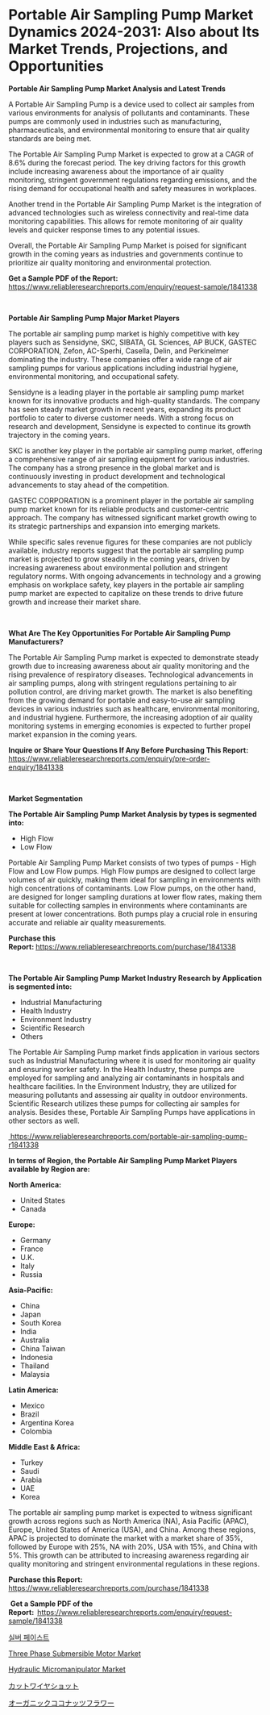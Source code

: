 <p><h1>Portable Air Sampling Pump Market Dynamics 2024-2031: Also about Its Market Trends, Projections, and Opportunities</h1></p><p><strong>Portable Air Sampling Pump Market Analysis and Latest Trends</strong></p>
<p><p>A Portable Air Sampling Pump is a device used to collect air samples from various environments for analysis of pollutants and contaminants. These pumps are commonly used in industries such as manufacturing, pharmaceuticals, and environmental monitoring to ensure that air quality standards are being met.</p><p>The Portable Air Sampling Pump Market is expected to grow at a CAGR of 8.6% during the forecast period. The key driving factors for this growth include increasing awareness about the importance of air quality monitoring, stringent government regulations regarding emissions, and the rising demand for occupational health and safety measures in workplaces.</p><p>Another trend in the Portable Air Sampling Pump Market is the integration of advanced technologies such as wireless connectivity and real-time data monitoring capabilities. This allows for remote monitoring of air quality levels and quicker response times to any potential issues.</p><p>Overall, the Portable Air Sampling Pump Market is poised for significant growth in the coming years as industries and governments continue to prioritize air quality monitoring and environmental protection.</p></p>
<p><strong>Get a Sample PDF of the Report:&nbsp;</strong> <a href="https://www.reliableresearchreports.com/enquiry/request-sample/1841338">https://www.reliableresearchreports.com/enquiry/request-sample/1841338</a></p>
<p>&nbsp;</p>
<p><strong>Portable Air Sampling Pump Major Market Players</strong></p>
<p><p>The portable air sampling pump market is highly competitive with key players such as Sensidyne, SKC, SIBATA, GL Sciences, AP BUCK, GASTEC CORPORATION, Zefon, AC-Sperhi, Casella, Delin, and Perkinelmer dominating the industry. These companies offer a wide range of air sampling pumps for various applications including industrial hygiene, environmental monitoring, and occupational safety.</p><p>Sensidyne is a leading player in the portable air sampling pump market known for its innovative products and high-quality standards. The company has seen steady market growth in recent years, expanding its product portfolio to cater to diverse customer needs. With a strong focus on research and development, Sensidyne is expected to continue its growth trajectory in the coming years.</p><p>SKC is another key player in the portable air sampling pump market, offering a comprehensive range of air sampling equipment for various industries. The company has a strong presence in the global market and is continuously investing in product development and technological advancements to stay ahead of the competition.</p><p>GASTEC CORPORATION is a prominent player in the portable air sampling pump market known for its reliable products and customer-centric approach. The company has witnessed significant market growth owing to its strategic partnerships and expansion into emerging markets.</p><p>While specific sales revenue figures for these companies are not publicly available, industry reports suggest that the portable air sampling pump market is projected to grow steadily in the coming years, driven by increasing awareness about environmental pollution and stringent regulatory norms. With ongoing advancements in technology and a growing emphasis on workplace safety, key players in the portable air sampling pump market are expected to capitalize on these trends to drive future growth and increase their market share.</p></p>
<p>&nbsp;</p>
<p><strong>What Are The Key Opportunities For Portable Air Sampling Pump Manufacturers?</strong></p>
<p><p>The Portable Air Sampling Pump market is expected to demonstrate steady growth due to increasing awareness about air quality monitoring and the rising prevalence of respiratory diseases. Technological advancements in air sampling pumps, along with stringent regulations pertaining to air pollution control, are driving market growth. The market is also benefiting from the growing demand for portable and easy-to-use air sampling devices in various industries such as healthcare, environmental monitoring, and industrial hygiene. Furthermore, the increasing adoption of air quality monitoring systems in emerging economies is expected to further propel market expansion in the coming years.</p></p>
<p><strong>Inquire or Share Your Questions If Any Before Purchasing This Report:</strong> <a href="https://www.reliableresearchreports.com/enquiry/pre-order-enquiry/1841338">https://www.reliableresearchreports.com/enquiry/pre-order-enquiry/1841338</a></p>
<p>&nbsp;</p>
<p><strong>Market Segmentation</strong></p>
<p><strong>The Portable Air Sampling Pump Market Analysis by types is segmented into:</strong></p>
<p><ul><li>High Flow</li><li>Low Flow</li></ul></p>
<p><p>Portable Air Sampling Pump Market consists of two types of pumps - High Flow and Low Flow pumps. High Flow pumps are designed to collect large volumes of air quickly, making them ideal for sampling in environments with high concentrations of contaminants. Low Flow pumps, on the other hand, are designed for longer sampling durations at lower flow rates, making them suitable for collecting samples in environments where contaminants are present at lower concentrations. Both pumps play a crucial role in ensuring accurate and reliable air quality measurements.</p></p>
<p><strong>Purchase this Report:&nbsp;</strong><a href="https://www.reliableresearchreports.com/purchase/1841338">https://www.reliableresearchreports.com/purchase/1841338</a></p>
<p>&nbsp;</p>
<p><strong>The Portable Air Sampling Pump Market Industry Research by Application is segmented into:</strong></p>
<p><ul><li>Industrial Manufacturing</li><li>Health Industry</li><li>Environment Industry</li><li>Scientific Research</li><li>Others</li></ul></p>
<p><p>The Portable Air Sampling Pump market finds application in various sectors such as Industrial Manufacturing where it is used for monitoring air quality and ensuring worker safety. In the Health Industry, these pumps are employed for sampling and analyzing air contaminants in hospitals and healthcare facilities. In the Environment Industry, they are utilized for measuring pollutants and assessing air quality in outdoor environments. Scientific Research utilizes these pumps for collecting air samples for analysis. Besides these, Portable Air Sampling Pumps have applications in other sectors as well.</p></p>
<p><a href="https://www.reliableresearchreports.com/portable-air-sampling-pump-r1841338">&nbsp;https://www.reliableresearchreports.com/portable-air-sampling-pump-r1841338</a></p>
<p><strong>In terms of Region, the Portable Air Sampling Pump Market Players available by Region are:</strong></p>
<p>
    <p> <strong> North America: </strong>
        <ul>
            <li>United States</li>
            <li>Canada</li>
        </ul>
        </p> 
    <p> <strong> Europe: </strong>
        <ul>
            <li>Germany</li>
            <li>France</li>
            <li>U.K.</li>
            <li>Italy</li>
            <li>Russia</li>
        </ul>
        </p> 
    <p> <strong> Asia-Pacific: </strong>
        <ul>
            <li>China</li>
            <li>Japan</li>
            <li>South Korea</li>
            <li>India</li>
            <li>Australia</li>
            <li>China Taiwan</li>
            <li>Indonesia</li>
            <li>Thailand</li>
            <li>Malaysia</li>
        </ul>
        </p> 
    <p> <strong> Latin America: </strong>
        <ul>
            <li>Mexico</li>
            <li>Brazil</li>
            <li>Argentina Korea</li>
            <li>Colombia</li>
        </ul>
        </p> 
    <p> <strong> Middle East & Africa: </strong>
        <ul>
            <li>Turkey</li>
            <li>Saudi</li>
            <li>Arabia</li>
            <li>UAE</li>
            <li>Korea</li>
        </ul>
    </p>
    </p>
<p><p>The portable air sampling pump market is expected to witness significant growth across regions such as North America (NA), Asia Pacific (APAC), Europe, United States of America (USA), and China. Among these regions, APAC is projected to dominate the market with a market share of 35%, followed by Europe with 25%, NA with 20%, USA with 15%, and China with 5%. This growth can be attributed to increasing awareness regarding air quality monitoring and stringent environmental regulations in these regions.</p></p>
<p><strong>Purchase this Report: </strong><a href="https://www.reliableresearchreports.com/purchase/1841338">https://www.reliableresearchreports.com/purchase/1841338</a></p>
<p>&nbsp;<strong>Get a Sample PDF of the Report:&nbsp;&nbsp;</strong><a href="https://www.reliableresearchreports.com/enquiry/request-sample/1841338">https://www.reliableresearchreports.com/enquiry/request-sample/1841338</a></p>
<p><strong></strong></p>
<p><p><a href="https://github.com/PercyHagernes9778/Market-Research-Report-List-1/blob/main/525610029175.md">실버 페이스트</a></p><p><a href="https://github.com/indrystar/Market-Research-Report-List-3/blob/main/three-phase-submersible-motor-market.md">Three Phase Submersible Motor Market</a></p><p><a href="https://github.com/josesg55/Market-Research-Report-List-2/blob/main/hydraulic-micromanipulator-market.md">Hydraulic Micromanipulator Market</a></p><p><a href="https://github.com/xtkhtofdt934839/Market-Research-Report-List-1/blob/main/473723531861.md">カットワイヤショット</a></p><p><a href="https://github.com/ddwcuskozol07187/Market-Research-Report-List-1/blob/main/297981131862.md">オーガニックココナッツフラワー</a></p></p>